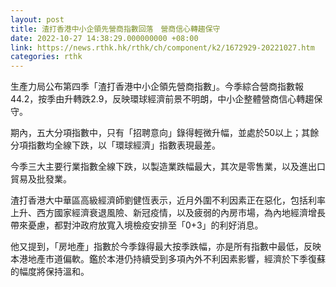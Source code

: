 ```yaml
---
layout: post
title: 渣打香港中小企領先營商指數回落　營商信心轉趨保守
date: 2022-10-27 14:38:29.000000000 +08:00
link: https://news.rthk.hk/rthk/ch/component/k2/1672929-20221027.htm
categories: rthk
---
```


生產力局公布第四季「渣打香港中小企領先營商指數」。今季綜合營商指數報44.2，按季由升轉跌2.9，反映環球經濟前景不明朗，中小企整體營商信心轉趨保守。

期內，五大分項指數中，只有「招聘意向」錄得輕微升幅，並處於50以上；其餘分項指數均全線下跌，以「環球經濟」指數表現最差。

今季三大主要行業指數全線下跌，以製造業跌幅最大，其次是零售業，以及進出口貿易及批發業。

渣打香港大中華區高級經濟師劉健恆表示，近月外圍不利因素正在惡化，包括利率上升、西方國家經濟衰退風險、新冠疫情，以及疲弱的內房市場，為內地經濟增長帶來憂慮，都對沖政府放寬入境檢疫安排至「0+3」的利好消息。

他又提到，「房地產」指數於今季錄得最大按季跌幅，亦是所有指數中最低，反映本港地產市道偏軟。鑑於本港仍持續受到多項內外不利因素影響，經濟於下季復蘇的幅度將保持溫和。
